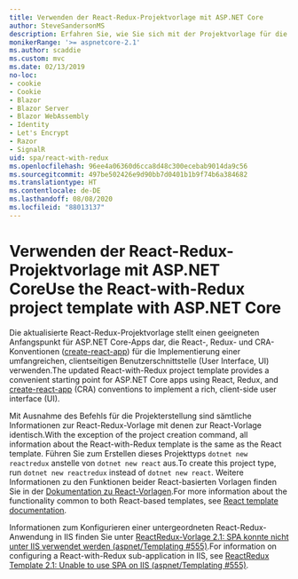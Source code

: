 ```yaml
---
title: Verwenden der React-Redux-Projektvorlage mit ASP.NET Core
author: SteveSandersonMS
description: Erfahren Sie, wie Sie sich mit der Projektvorlage für die Einzelseitenanwendung (Single-Page Application, SPA) von ASP.NET Core für React-Redux und create-react-app vertraut machen.
monikerRange: '>= aspnetcore-2.1'
ms.author: scaddie
ms.custom: mvc
ms.date: 02/13/2019
no-loc:
- cookie
- Cookie
- Blazor
- Blazor Server
- Blazor WebAssembly
- Identity
- Let's Encrypt
- Razor
- SignalR
uid: spa/react-with-redux
ms.openlocfilehash: 96ee4a06360d6cca8d48c300ecebab9014da9c56
ms.sourcegitcommit: 497be502426e9d90bb7d0401b1b9f74b6a384682
ms.translationtype: HT
ms.contentlocale: de-DE
ms.lasthandoff: 08/08/2020
ms.locfileid: "88013137"
---
```

# <a name="use-the-react-with-redux-project-template-with-aspnet-core"></a><span data-ttu-id="a5394-103">Verwenden der React-Redux-Projektvorlage mit ASP.NET Core</span><span class="sxs-lookup"><span data-stu-id="a5394-103">Use the React-with-Redux project template with ASP.NET Core</span></span>

<span data-ttu-id="a5394-104">Die aktualisierte React-Redux-Projektvorlage stellt einen geeigneten Anfangspunkt für ASP.NET Core-Apps dar, die React-, Redux- und CRA-Konventionen ([create-react-app](https://github.com/facebookincubator/create-react-app)) für die Implementierung einer umfangreichen, clientseitigen Benutzerschnittstelle (User Interface, UI) verwenden.</span><span class="sxs-lookup"><span data-stu-id="a5394-104">The updated React-with-Redux project template provides a convenient starting point for ASP.NET Core apps using React, Redux, and [create-react-app](https://github.com/facebookincubator/create-react-app) (CRA) conventions to implement a rich, client-side user interface (UI).</span></span>

<span data-ttu-id="a5394-105">Mit Ausnahme des Befehls für die Projekterstellung sind sämtliche Informationen zur React-Redux-Vorlage mit denen zur React-Vorlage identisch.</span><span class="sxs-lookup"><span data-stu-id="a5394-105">With the exception of the project creation command, all information about the React-with-Redux template is the same as the React template.</span></span> <span data-ttu-id="a5394-106">Führen Sie zum Erstellen dieses Projekttyps `dotnet new reactredux` anstelle von `dotnet new react` aus.</span><span class="sxs-lookup"><span data-stu-id="a5394-106">To create this project type, run `dotnet new reactredux` instead of `dotnet new react`.</span></span> <span data-ttu-id="a5394-107">Weitere Informationen zu den Funktionen beider React-basierten Vorlagen finden Sie in der [Dokumentation zu React-Vorlagen](xref:spa/react).</span><span class="sxs-lookup"><span data-stu-id="a5394-107">For more information about the functionality common to both React-based templates, see [React template documentation](xref:spa/react).</span></span>

<span data-ttu-id="a5394-108">Informationen zum Konfigurieren einer untergeordneten React-Redux-Anwendung in IIS finden Sie unter [ReactRedux-Vorlage 2.1: SPA konnte nicht unter IIS verwendet werden (aspnet/Templating &num;555)](https://github.com/aspnet/Templating/issues/555).</span><span class="sxs-lookup"><span data-stu-id="a5394-108">For information on configuring a React-with-Redux sub-application in IIS, see [ReactRedux Template 2.1: Unable to use SPA on IIS (aspnet/Templating &num;555)](https://github.com/aspnet/Templating/issues/555).</span></span>
